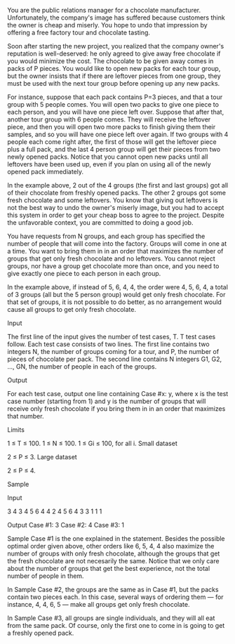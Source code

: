 You are the public relations manager for a chocolate manufacturer. Unfortunately, the company's image has suffered because customers think the owner is cheap and miserly. You hope to undo that impression by offering a free factory tour and chocolate tasting.

Soon after starting the new project, you realized that the company owner's reputation is well-deserved: he only agreed to give away free chocolate if you would minimize the cost. The chocolate to be given away comes in packs of P pieces. You would like to open new packs for each tour group, but the owner insists that if there are leftover pieces from one group, they must be used with the next tour group before opening up any new packs.

For instance, suppose that each pack contains P=3 pieces, and that a tour group with 5 people comes. You will open two packs to give one piece to each person, and you will have one piece left over. Suppose that after that, another tour group with 6 people comes. They will receive the leftover piece, and then you will open two more packs to finish giving them their samples, and so you will have one piece left over again. If two groups with 4 people each come right after, the first of those will get the leftover piece plus a full pack, and the last 4 person group will get their pieces from two newly opened packs. Notice that you cannot open new packs until all leftovers have been used up, even if you plan on using all of the newly opened pack immediately.

In the example above, 2 out of the 4 groups (the first and last groups) got all of their chocolate from freshly opened packs. The other 2 groups got some fresh chocolate and some leftovers. You know that giving out leftovers is not the best way to undo the owner's miserly image, but you had to accept this system in order to get your cheap boss to agree to the project. Despite the unfavorable context, you are committed to doing a good job.

You have requests from N groups, and each group has specified the number of people that will come into the factory. Groups will come in one at a time. You want to bring them in in an order that maximizes the number of groups that get only fresh chocolate and no leftovers. You cannot reject groups, nor have a group get chocolate more than once, and you need to give exactly one piece to each person in each group.

In the example above, if instead of 5, 6, 4, 4, the order were 4, 5, 6, 4, a total of 3 groups (all but the 5 person group) would get only fresh chocolate. For that set of groups, it is not possible to do better, as no arrangement would cause all groups to get only fresh chocolate.

Input

The first line of the input gives the number of test cases, T. T test cases follow. Each test case consists of two lines. The first line contains two integers N, the number of groups coming for a tour, and P, the number of pieces of chocolate per pack. The second line contains N integers G1, G2, ..., GN, the number of people in each of the groups.

Output

For each test case, output one line containing Case #x: y, where x is the test case number (starting from 1) and y is the number of groups that will receive only fresh chocolate if you bring them in in an order that maximizes that number.

Limits

1 ≤ T ≤ 100.
1 ≤ N ≤ 100.
1 ≤ Gi ≤ 100, for all i.
Small dataset

2 ≤ P ≤ 3.
Large dataset

2 ≤ P ≤ 4.

Sample


Input 
 
3
4 3
4 5 6 4
4 2
4 5 6 4
3 3
1 1 1

Output 
Case #1: 3
Case #2: 4
Case #3: 1

Sample Case #1 is the one explained in the statement. Besides the possible optimal order given above, other orders like 6, 5, 4, 4 also maximize the number of groups with only fresh chocolate, although the groups that get the fresh chocolate are not necesarily the same. Notice that we only care about the number of groups that get the best experience, not the total number of people in them.

In Sample Case #2, the groups are the same as in Case #1, but the packs contain two pieces each. In this case, several ways of ordering them — for instance, 4, 4, 6, 5 — make all groups get only fresh chocolate.

In Sample Case #3, all groups are single individuals, and they will all eat from the same pack. Of course, only the first one to come in is going to get a freshly opened pack.
